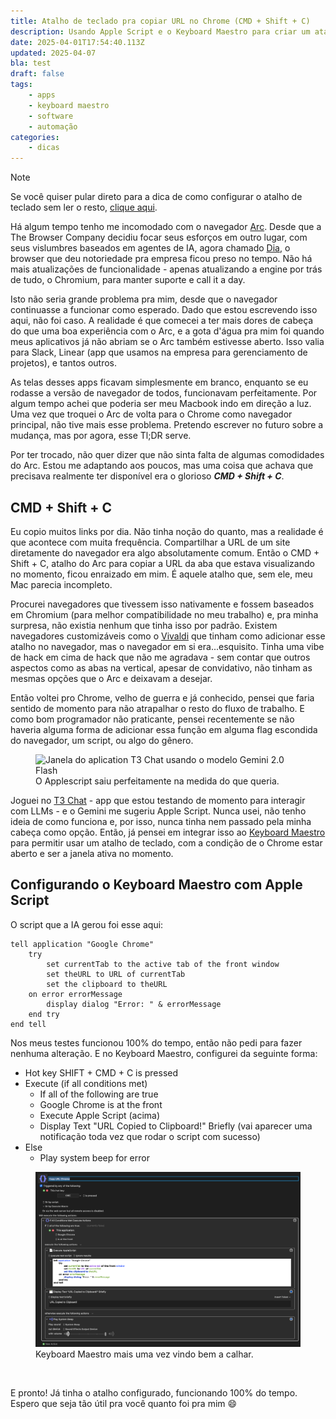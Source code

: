```yaml
---
title: Atalho de teclado pra copiar URL no Chrome (CMD + Shift + C)
description: Usando Apple Script e o Keyboard Maestro para criar um atalho de teclado customizado e copiar URLs mais rápido.
date: 2025-04-01T17:54:40.113Z
updated: 2025-04-07
bla: test
draft: false
tags:
    - apps
    - keyboard maestro
    - software
    - automação
categories:
    - dicas
---
```


>[!NOTE]
>Se você quiser pular direto para a dica de como configurar o atalho de teclado sem ler o resto, [clique aqui](#configurando-o-keyboard-maestro-com-apple-script).

Há algum tempo tenho me incomodado com o navegador [Arc](https://arc.net/). Desde que a The Browser Company decidiu focar seus esforços em outro lugar, com seus vislumbres baseados em agentes de IA, agora chamado [Dia](https://www.diabrowser.com/), o browser que deu notoriedade pra empresa ficou preso no tempo. Não há mais atualizações de funcionalidade - apenas atualizando a engine por trás de tudo, o Chromium, para manter suporte e call it a day.

Isto não seria grande problema pra mim, desde que o navegador continuasse a funcionar como esperado. Dado que estou escrevendo isso aqui, não foi caso. A realidade é que comecei a ter mais dores de cabeça do que uma boa experiência com o Arc, e a gota d'água pra mim foi quando meus aplicativos já não abriam se o Arc também estivesse aberto. Isso valia para Slack, Linear (app que usamos na empresa para gerenciamento de projetos), e tantos outros.

As telas desses apps ficavam simplesmente em branco, enquanto se eu rodasse a versão de navegador de todos, funcionavam perfeitamente. Por algum tempo achei que poderia ser meu Macbook indo em direção a luz. Uma vez que troquei o Arc de volta para o Chrome como navegador principal, não tive mais esse problema. Pretendo escrever no futuro sobre a mudança, mas por agora, esse Tl;DR serve.

Por ter trocado, não quer dizer que não sinta falta de algumas comodidades do Arc. Estou me adaptando aos poucos, mas uma coisa que achava que precisava realmente ter disponível era o glorioso *__CMD + Shift + C__*.

## CMD + Shift + C

Eu copio muitos links por dia. Não tinha noção do quanto, mas a realidade é que acontece com muita frequência. Compartilhar a URL de um site diretamente do navegador era algo absolutamente comum. Então o CMD + Shift + C, atalho do Arc para copiar a URL da aba que estava visualizando no momento, ficou enraizado em mim. É aquele atalho que, sem ele, meu Mac parecia incompleto.

Procurei navegadores que tivessem isso nativamente e fossem baseados em Chromium (para melhor compatibilidade no meu trabalho) e, pra minha surpresa, não existia nenhum que tinha isso por padrão. Existem navegadores customizáveis como o [Vivaldi](https://vivaldi.com/) que tinham como adicionar esse atalho no navegador, mas o navegador em si era...esquisito. Tinha uma vibe de hack em cima de hack que não me agradava - sem contar que outros aspectos como as abas na vertical, apesar de convidativo, não tinham as mesmas opções que o Arc e deixavam a desejar.

Então voltei pro Chrome, velho de guerra e já conhecido, pensei que faria sentido de momento para não atrapalhar o resto do fluxo de trabalho. E como bom programador não praticante, pensei recentemente se não haveria alguma forma de adicionar essa função em alguma flag escondida do navegador, um script, ou algo do gênero.

<figure>
    <img src="../../../src/assets/img/posts/image.png" alt="Janela do aplication T3 Chat usando o modelo Gemini 2.0 Flash">
    <figcaption>O Applescript saiu perfeitamente na medida do que queria.</figcaption>
</figure>

Joguei no [T3 Chat](http://t3.chat/) - app que estou testando de momento para interagir com LLMs - e o Gemini me sugeriu Apple Script. Nunca usei, não tenho ideia de como funciona e, por isso, nunca tinha nem passado pela minha cabeça como opção. Então, já pensei em integrar isso ao [Keyboard Maestro](https://www.keyboardmaestro.com/main/) para permitir usar um atalho de teclado, com a condição de o Chrome estar aberto e ser a janela ativa no momento.

## Configurando o Keyboard Maestro com Apple Script

O script que a IA gerou foi esse aqui:

```applescript
tell application "Google Chrome"
    try
        set currentTab to the active tab of the front window
        set theURL to URL of currentTab
        set the clipboard to theURL
    on error errorMessage
        display dialog "Error: " & errorMessage
    end try
end tell
```

Nos meus testes funcionou 100% do tempo, então não pedi para fazer nenhuma alteração. E no Keyboard Maestro, configurei da seguinte forma:

- Hot key SHIFT + CMD + C is pressed
- Execute (if all conditions met)
    - If all of the following are true
    - Google Chrome is at the front
    - Execute Apple Script (acima)
    - Display Text "URL Copied to Clipboard!" Briefly (vai aparecer uma notificação toda vez que rodar o script com sucesso)
- Else
    - Play system beep for error

<figure>
    <img src="../../../src/assets/img/posts/image-1.png" alt="Configuração do Keyboard Maestro com o Applescript descrito acima">
    <figcaption>Keyboard Maestro mais uma vez vindo bem a calhar.</figcaption>
</figure>

![]()

E pronto! Já tinha o atalho configurado, funcionando 100% do tempo. Espero que seja tão útil pra você quanto foi pra mim 😄